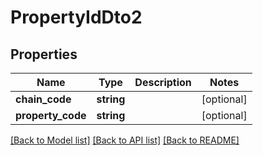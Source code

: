 # PropertyIdDto2

## Properties
Name | Type | Description | Notes
------------ | ------------- | ------------- | -------------
**chain_code** | **string** |  | [optional] 
**property_code** | **string** |  | [optional] 

[[Back to Model list]](../README.md#documentation-for-models) [[Back to API list]](../README.md#documentation-for-api-endpoints) [[Back to README]](../README.md)

